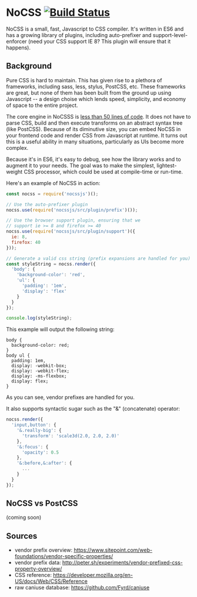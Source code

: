 # NoCSS [![Build Status](https://travis-ci.org/nocss/nocss.svg?branch=master)](https://travis-ci.org/nocss/nocss)
NoCSS is a small, fast, Javascript to CSS compiler. It's written in ES6 and has a growing library of plugins, including auto-prefixer and support-level-enforcer (need your CSS support IE 8? This plugin will ensure that it happens).

## Background
Pure CSS is hard to maintain. This has given rise to a plethora of frameworks, including sass, less, stylus, PostCSS, etc. These frameworks are great, but none of them has been built from the ground up using Javascript -- a design choise which lends speed, simplicity, and economy of space to the entire project.

The core engine in NoCSSS is [less than 50 lines of code](src/index.js). It does not have to parse CSS, build and then execute transforms on an abstract syntax tree (like PostCSS). Because of its diminutive size, you can embed NoCSS in your frontend code and render CSS from Javascript at runtime. It turns out this is a useful ability in many situations, particularly as UIs become more complex. 

Because it's in ES6, it's easy to debug, see how the library works and to augment it to your needs. The goal was to make the simplest, lightest-weight CSS processor, which could be used at compile-time or run-time.

Here's an example of NoCSS in action:

```javascript
const nocss = require('nocssjs')();

// Use the auto-prefixer plugin
nocss.use(require('nocssjs/src/plugin/prefix')());

// Use the browser support plugin, ensuring that we
// support ie >= 8 and firefox >= 40
nocss.use(require('nocssjs/src/plugin/support')({
  ie: 8,
  firefox: 40
}));

// Generate a valid css string (prefix expansions are handled for you)
const styleString = nocss.render({
  'body': {
    'background-color': 'red',
    'ul': {
      'padding': '1em',
      'display': 'flex'
    }
  }
});

console.log(styleString);
```

This example will output the following string:

```
body {
  background-color: red;
}
body ul {
  padding: 1em,
  display: -webkit-box;
  display: -webkit-flex;
  display: -ms-flexbox;
  display: flex;
}
```

As you can see, vendor prefixes are handled for you.

It also supports syntactic sugar such as the "&" (concatenate) operator:

```javascript
nocss.render({
  'input,button': {
    '&.really-big': {
      'transform': 'scale3d(2.0, 2.0, 2.0)'
    },
    '&:focus': {
      'opacity': 0.5
    },
    '&:before,&:after': {
      ...
    }
  }
});
```

## NoCSS vs PostCSS
(coming soon)

## Sources
* vendor prefix overview: https://www.sitepoint.com/web-foundations/vendor-specific-properties/
* vendor prefix data: http://peter.sh/experiments/vendor-prefixed-css-property-overview/
* CSS reference: https://developer.mozilla.org/en-US/docs/Web/CSS/Reference
* raw caniuse database: https://github.com/Fyrd/caniuse

